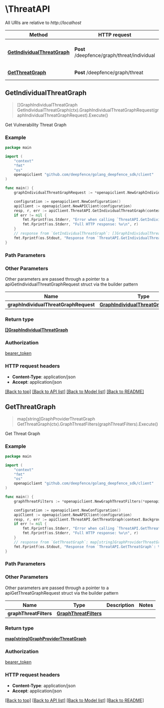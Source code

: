 # \ThreatAPI

All URIs are relative to *http://localhost*

Method | HTTP request | Description
------------- | ------------- | -------------
[**GetIndividualThreatGraph**](ThreatAPI.md#GetIndividualThreatGraph) | **Post** /deepfence/graph/threat/individual | Get Vulnerability Threat Graph
[**GetThreatGraph**](ThreatAPI.md#GetThreatGraph) | **Post** /deepfence/graph/threat | Get Threat Graph



## GetIndividualThreatGraph

> []GraphIndividualThreatGraph GetIndividualThreatGraph(ctx).GraphIndividualThreatGraphRequest(graphIndividualThreatGraphRequest).Execute()

Get Vulnerability Threat Graph



### Example

```go
package main

import (
	"context"
	"fmt"
	"os"
	openapiclient "github.com/deepfence/golang_deepfence_sdk/client"
)

func main() {
	graphIndividualThreatGraphRequest := *openapiclient.NewGraphIndividualThreatGraphRequest("GraphType_example", "IssueType_example") // GraphIndividualThreatGraphRequest |  (optional)

	configuration := openapiclient.NewConfiguration()
	apiClient := openapiclient.NewAPIClient(configuration)
	resp, r, err := apiClient.ThreatAPI.GetIndividualThreatGraph(context.Background()).GraphIndividualThreatGraphRequest(graphIndividualThreatGraphRequest).Execute()
	if err != nil {
		fmt.Fprintf(os.Stderr, "Error when calling `ThreatAPI.GetIndividualThreatGraph``: %v\n", err)
		fmt.Fprintf(os.Stderr, "Full HTTP response: %v\n", r)
	}
	// response from `GetIndividualThreatGraph`: []GraphIndividualThreatGraph
	fmt.Fprintf(os.Stdout, "Response from `ThreatAPI.GetIndividualThreatGraph`: %v\n", resp)
}
```

### Path Parameters



### Other Parameters

Other parameters are passed through a pointer to a apiGetIndividualThreatGraphRequest struct via the builder pattern


Name | Type | Description  | Notes
------------- | ------------- | ------------- | -------------
 **graphIndividualThreatGraphRequest** | [**GraphIndividualThreatGraphRequest**](GraphIndividualThreatGraphRequest.md) |  | 

### Return type

[**[]GraphIndividualThreatGraph**](GraphIndividualThreatGraph.md)

### Authorization

[bearer_token](../README.md#bearer_token)

### HTTP request headers

- **Content-Type**: application/json
- **Accept**: application/json

[[Back to top]](#) [[Back to API list]](../README.md#documentation-for-api-endpoints)
[[Back to Model list]](../README.md#documentation-for-models)
[[Back to README]](../README.md)


## GetThreatGraph

> map[string]GraphProviderThreatGraph GetThreatGraph(ctx).GraphThreatFilters(graphThreatFilters).Execute()

Get Threat Graph



### Example

```go
package main

import (
	"context"
	"fmt"
	"os"
	openapiclient "github.com/deepfence/golang_deepfence_sdk/client"
)

func main() {
	graphThreatFilters := *openapiclient.NewGraphThreatFilters(*openapiclient.NewGraphCloudProviderFilter([]string{"AccountIds_example"}), *openapiclient.NewGraphCloudProviderFilter([]string{"AccountIds_example"}), false, *openapiclient.NewGraphCloudProviderFilter([]string{"AccountIds_example"}), "Type_example") // GraphThreatFilters |  (optional)

	configuration := openapiclient.NewConfiguration()
	apiClient := openapiclient.NewAPIClient(configuration)
	resp, r, err := apiClient.ThreatAPI.GetThreatGraph(context.Background()).GraphThreatFilters(graphThreatFilters).Execute()
	if err != nil {
		fmt.Fprintf(os.Stderr, "Error when calling `ThreatAPI.GetThreatGraph``: %v\n", err)
		fmt.Fprintf(os.Stderr, "Full HTTP response: %v\n", r)
	}
	// response from `GetThreatGraph`: map[string]GraphProviderThreatGraph
	fmt.Fprintf(os.Stdout, "Response from `ThreatAPI.GetThreatGraph`: %v\n", resp)
}
```

### Path Parameters



### Other Parameters

Other parameters are passed through a pointer to a apiGetThreatGraphRequest struct via the builder pattern


Name | Type | Description  | Notes
------------- | ------------- | ------------- | -------------
 **graphThreatFilters** | [**GraphThreatFilters**](GraphThreatFilters.md) |  | 

### Return type

[**map[string]GraphProviderThreatGraph**](GraphProviderThreatGraph.md)

### Authorization

[bearer_token](../README.md#bearer_token)

### HTTP request headers

- **Content-Type**: application/json
- **Accept**: application/json

[[Back to top]](#) [[Back to API list]](../README.md#documentation-for-api-endpoints)
[[Back to Model list]](../README.md#documentation-for-models)
[[Back to README]](../README.md)

